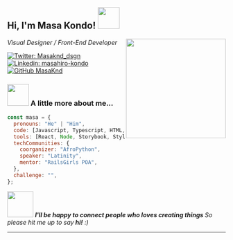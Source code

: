 <h2>Hi, I'm Masa Kondo! <img src="https://media.giphy.com/media/AwQJskA3Gwhoy3XPxj/giphy.gif" width="50"></h2>
<img align='right' src="https://media.giphy.com/media/3ohhwI4QBeZdeVC1na/giphy.gif" width="230">
<p><em>Visual Designer / Front-End Developer
</em></p>

[![Twitter: Masaknd_dsgn](https://img.shields.io/twitter/follow/Masaknd_dsgn?style=social)](https://twitter.com/Masaknd_dsgn)
[![Linkedin: masahiro-kondo](https://img.shields.io/badge/-masahirokondo-blue?style=flat-square&logo=Linkedin&logoColor=white&link=https://www.linkedin.com/in/masahiro-kondo/)](https://www.linkedin.com/in/masahiro-kondo)
[![GitHub MasaKnd](https://img.shields.io/github/followers/Masaknd?label=follow&style=social)](https://github.com/Masaknd)

### <img src="https://media.giphy.com/media/26n7bkliuCEEWH7vq/giphy.gif" width="50"> A little more about me...

```javascript
const masa = {
  pronouns: "He" | "Him",
  code: [Javascript, Typescript, HTML, CSS, Sass, PHP],
  tools: [React, Node, Storybook, Styled - Components, Jest, Docker],
  techCommunities: {
    coorganizer: "AfroPython",
    speaker: "Latinity",
    mentor: "RailsGirls POA",
  },
  challenge: "",
};
```

<img src="https://media.giphy.com/media/292VY8JD9wSSA/giphy.gif" width="60"> <em><b>I'll be happy to connect people who loves creating things </b>So please hit me up to say<b> hi!</b> :)</em>

---

